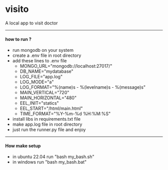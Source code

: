 # visito
A local app to visit doctor
*******************************
#### how to run ?
* run mongodb on your system
* create a .env file in  root directory 
* add these lines to .env file
  * MONGO_URL="mongodb://localhost:27017/"
  * DB_NAME="mydatabase"
  * LOG_FILE="app.log"
  * LOG_MODE="a"
  * LOG_FORMAT="%(name)s - %(levelname)s - %(message)s"
  * MAIN_VERTICAL="720"
  * MAIN_HORIZONTAL="480"
  * EEL_INIT="statics"
  * EEL_START="/html/main.html"
  * TIME_FORMAT="%Y-%m-%d %H:%M:%S"
* install libs in requirements.txt file 
* make app.log file in root directory 
* just run the runner.py file and enjoy
**************************************
#### How make setup 
* in ubuntu 22.04 run "bash my_bash.sh"
* in windows run "bash my_bash.bat"
